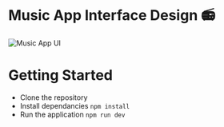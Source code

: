 # Music App Interface Design 📻

![Music App UI](https://github.com/imvinojanv/music-app-ui-design/assets/48822560/292a303f-2522-4a76-9f37-8eac626c5e1a)

# Getting Started

-  Clone the repository
-  Install dependancies `npm install`
-  Run the application `npm run dev`
